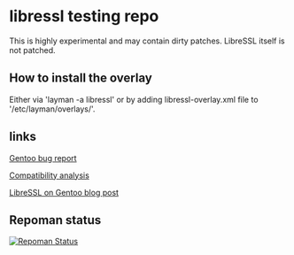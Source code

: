 # libressl testing repo

This is highly experimental and may contain dirty patches.
LibreSSL itself is not patched.

## How to install the overlay

Either via 'layman -a libressl' or by adding libressl-overlay.xml file to '/etc/layman/overlays/'.

## links

[Gentoo bug report](https://bugs.gentoo.org/show_bug.cgi?id=508750)

[Compatibility analysis](https://devsonacid.wordpress.com/2014/07/12/how-compatible-is-libressl/)

[LibreSSL on Gentoo blog post](https://blog.hboeck.de/archives/851-LibreSSL-on-Gentoo.html)

## Repoman status
[![Repoman Status](https://travis-ci.org/gentoo/libressl.png)](https://travis-ci.org/gentoo/libressl)
